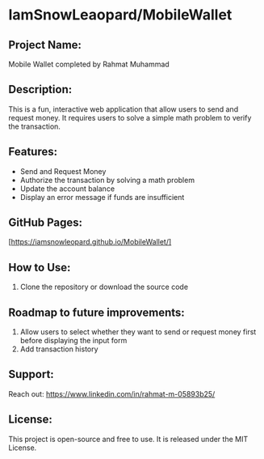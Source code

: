# IamSnowLeaopard/MobileWallet

## Project Name:

Mobile Wallet completed by Rahmat Muhammad

## Description:

This is a fun, interactive web application that allow users to send and request money. It requires users to solve a simple math problem to verify the transaction.

## Features:

- Send and Request Money
- Authorize the transaction by solving a math problem
- Update the account balance
- Display an error message if funds are insufficient

## GitHub Pages:

[https://iamsnowleopard.github.io/MobileWallet/]

## How to Use:

1. Clone the repository or download the source code

## Roadmap to future improvements:

1. Allow users to select whether they want to send or request money first before displaying the input form
2. Add transaction history

## Support:

Reach out: https://www.linkedin.com/in/rahmat-m-05893b25/

## License:

This project is open-source and free to use. It is released under the MIT License.
